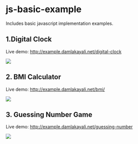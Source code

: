 # js-basic-example


Includes basic javascript implementation examples.

## 1.Digital Clock
Live demo: http://example.damlakayali.net/digital-clock

![](https://github.com/damlakayali/js-basic-example/blob/main/images/digital-clock.gif?raw=true)

## 2. BMI Calculator
Live demo: http://example.damlakayali.net/bmi/

![](https://github.com/damlakayali/js-basic-example/blob/main/images/bmi.gif?raw=true)

## 3. Guessing Number Game

Live demo: http://example.damlakayali.net/guessing-number

![](https://github.com/damlakayali/js-basic-example/blob/main/images/guessing-number.png?raw=true)

